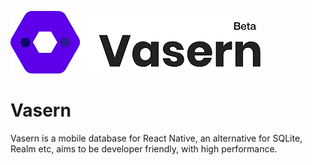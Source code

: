 ![VaseRN Logo](./vasern-logo.png)

# Vasern
Vasern is a mobile database for React Native, an alternative for SQLite, Realm etc, aims to be developer friendly, with high performance.
